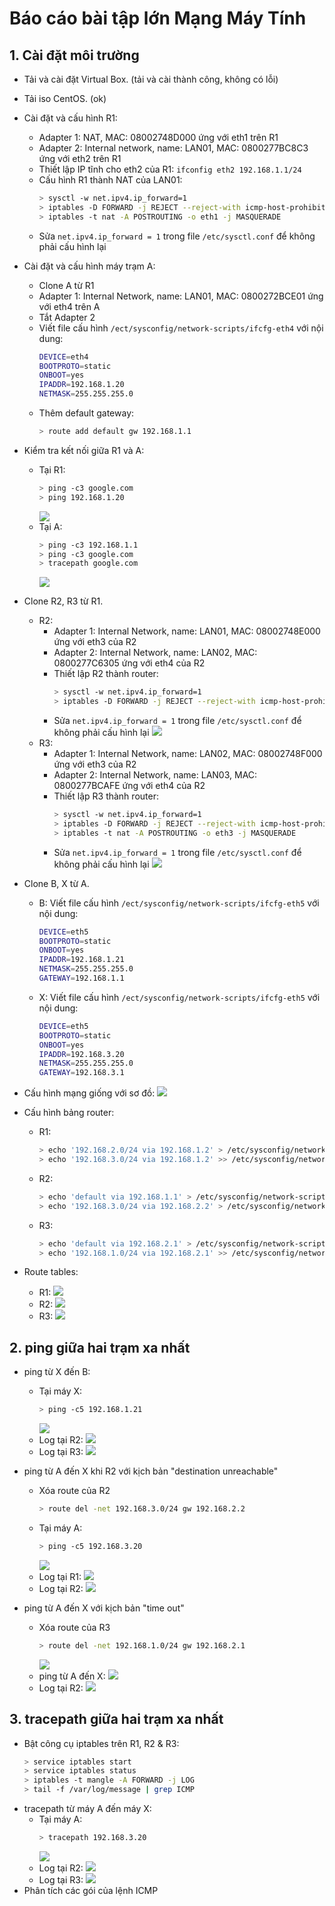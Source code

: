 # Báo cáo bài tập lớn Mạng Máy Tính


## 1. Cài đặt môi trường
- Tải và cài đặt Virtual Box. (tải và cài thành công, không có lỗi)

- Tải iso CentOS. (ok)

- Cài đặt và cấu hình R1:
  + Adapter 1: NAT, MAC: 08002748D000 ứng với eth1 trên R1
  + Adapter 2: Internal network, name: LAN01, MAC: 0800277BC8C3 ứng với eth2 trên R1
  + Thiết lập IP tĩnh cho eth2 của R1: `ifconfig eth2 192.168.1.1/24`
  + Cấu hình R1 thành NAT của LAN01:
    ```sh
    > sysctl -w net.ipv4.ip_forward=1
    > iptables -D FORWARD -j REJECT --reject-with icmp-host-prohibited
    > iptables -t nat -A POSTROUTING -o eth1 -j MASQUERADE
    ```
  + Sửa `net.ipv4.ip_forward = 1` trong file `/etc/sysctl.conf` để không phải cấu hình lại
 
- Cài đặt và cấu hình máy trạm A:
  + Clone A từ R1
  + Adapter 1: Internal Network, name: LAN01, MAC: 0800272BCE01 ứng với eth4 trên A
  + Tắt Adapter 2
  + Viết file cấu hình `/ect/sysconfig/network-scripts/ifcfg-eth4` với nội dung:
    ```sh
    DEVICE=eth4
    BOOTPROTO=static
    ONBOOT=yes
    IPADDR=192.168.1.20
    NETMASK=255.255.255.0
    ```
  + Thêm default gateway:
    ```sh
    > route add default gw 192.168.1.1
    ```

- Kiểm tra kết nối giữa R1 và A:
  + Tại R1:
    ```sh
    > ping -c3 google.com  
    > ping 192.168.1.20
    ```
    ![](imgs/R1_ping.png)
  + Tại A:
    ```sh
    > ping -c3 192.168.1.1
    > ping -c3 google.com
    > tracepath google.com
    ```
    ![](imgs/A_ping.png)

- Clone R2, R3 từ R1.
  + R2:
    + Adapter 1: Internal Network, name: LAN01, MAC: 08002748E000 ứng với eth3 của R2
    + Adapter 2: Internal Network, name: LAN02, MAC: 0800277C6305 ứng với eth4 của R2
    + Thiết lập R2 thành router:
      ```sh
      > sysctl -w net.ipv4.ip_forward=1
      > iptables -D FORWARD -j REJECT --reject-with icmp-host-prohibited
      ```
    + Sửa `net.ipv4.ip_forward = 1` trong file `/etc/sysctl.conf` để không phải cấu hình lại
      ![](imgs/R2_mac.png)
  + R3:
    + Adapter 1: Internal Network, name: LAN02, MAC: 08002748F000 ứng với eth3 của R2
    + Adapter 2: Internal Network, name: LAN03, MAC: 0800277BCAFE ứng với eth4 của R2
    + Thiết lập R3 thành router:
      ```sh
      > sysctl -w net.ipv4.ip_forward=1
      > iptables -D FORWARD -j REJECT --reject-with icmp-host-prohibited
      > iptables -t nat -A POSTROUTING -o eth3 -j MASQUERADE
      ```
    + Sửa `net.ipv4.ip_forward = 1` trong file `/etc/sysctl.conf` để không phải cấu hình lại
      ![](imgs/R3_mac.png)
- Clone B, X từ A.
  + B: Viết file cấu hình `/ect/sysconfig/network-scripts/ifcfg-eth5` với nội dung:
    ```sh
    DEVICE=eth5
    BOOTPROTO=static
    ONBOOT=yes
    IPADDR=192.168.1.21
    NETMASK=255.255.255.0
    GATEWAY=192.168.1.1
    ```
  + X: Viết file cấu hình `/ect/sysconfig/network-scripts/ifcfg-eth5` với nội dung:
    ```sh
    DEVICE=eth5
    BOOTPROTO=static
    ONBOOT=yes
    IPADDR=192.168.3.20
    NETMASK=255.255.255.0
    GATEWAY=192.168.3.1
    ```
- Cấu hình mạng giống với sơ đồ:
  ![](imgs/sdm.png)

- Cấu hình bảng router:
  + R1:
    ```sh
    > echo '192.168.2.0/24 via 192.168.1.2' > /etc/sysconfig/network-scripts/route-eth2
    > echo '192.168.3.0/24 via 192.168.1.2' >> /etc/sysconfig/network-scripts/route-eth2
    ```
  + R2:
    ```sh
    > echo 'default via 192.168.1.1' > /etc/sysconfig/network-scripts/route-eth3
    > echo '192.168.3.0/24 via 192.168.2.2' > /etc/sysconfig/network-scripts/route-eth4
    ```
  + R3:
    ```sh
    > echo 'default via 192.168.2.1' > /etc/sysconfig/network-scripts/route-eth3
    > echo '192.168.1.0/24 via 192.168.2.1' >> /etc/sysconfig/network-scripts/route-eth3
    ```
- Route tables:
  + R1:
    ![](imgs/R1_rtb.png)
  + R2:
    ![](imgs/R2_rtb.png)
  + R3:
    ![](imgs/R3_rtb.png)

## 2. ping giữa hai trạm xa nhất
- ping từ X đến B:
  + Tại máy X:
    ```sh
    > ping -c5 192.168.1.21
    ```
    ![](imgs/X_B_ping.png)
  + Log tại R2:
    ![](imgs/R2_X_B_ping.png)
  + Log tại R3:
    ![](imgs/R3_X_B_ping.png)

- ping từ A đến X khi R2 với kịch bản "destination unreachable"
  + Xóa route của R2
    ```sh
    > route del -net 192.168.3.0/24 gw 192.168.2.2
    ```
  + Tại máy A:
    ```sh
    > ping -c5 192.168.3.20
    ```
    ![](imgs/A_X_ping_del.png)
  + Log tại R1:
    ![](imgs/R1_A_X_ping_del.png)
  + Log tại R2:
    ![](imgs/R2_A_X_ping_del.png)
- ping từ A đến X với kịch bản "time out"
  + Xóa route của R3
    ```sh
    > route del -net 192.168.1.0/24 gw 192.168.2.1
    ```
    ![](imgs/R3_route_del.png)
  + ping từ A đến X:
    ![](imgs/A_X_ping_del_2.png)
  + Log tại R2:
    ![](imgs/R2_A_X_ping_del_2.png)
## 3. tracepath giữa hai trạm xa nhất
- Bật công cụ iptables trên R1, R2 & R3:
  ```sh
  > service iptables start
  > service iptables status
  > iptables -t mangle -A FORWARD -j LOG
  > tail -f /var/log/message | grep ICMP
  ```
- tracepath từ máy A đến máy X:
  + Tại máy A:
    ```sh
    > tracepath 192.168.3.20
    ```
    ![](imgs/A_X.png)
  + Log tại R2:
    ![](imgs/R2_A_X.png)
  + Log tại R3:
    ![](imgs/R3_A_X.png)
- Phân tích các gói của lệnh ICMP
